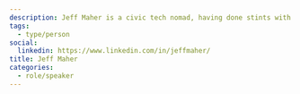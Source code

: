 ```yaml
---
description: Jeff Maher is a civic tech nomad, having done stints with the Canadian Digital Service, US Digital Service, and US state teams as an engineer, product manager, and researcher.
tags:
  - type/person
social:
  linkedin: https://www.linkedin.com/in/jeffmaher/
title: Jeff Maher
categories:
  - role/speaker
---
```

